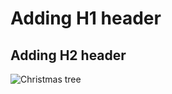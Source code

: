 # Adding H1 header
## Adding H2 header

![Christmas tree](https://www.werchristmas.co.uk/cdn/shop/products/1_ecc72ed9-681c-4b79-b024-dbb52d71ba3c.jpg?v=1665053264&width=80)
